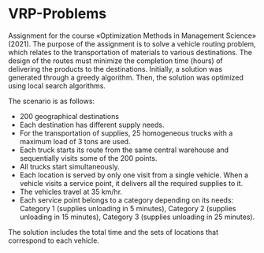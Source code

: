 # VRP-Problems

Assignment for the course «Optimization Methods in Management Science» (2021). 
The purpose of the assignment is to solve a vehicle routing problem, which relates to the transportation of materials to various destinations. 
The design of the routes must minimize the completion time (hours) of delivering the products to the destinations. 
Initially, a solution was generated through a greedy algorithm. Then, the solution was optimized using local search algorithms.

The scenario is as follows:   
*  200 geographical destinations
*  Each destination has different supply needs.
*  For the transportation of supplies, 25 homogeneous trucks with a maximum load of 3 tons are used.
*  Each truck starts its route from the same central warehouse and sequentially visits some of the 200 points.
*  All trucks start simultaneously.
*  Each location is served by only one visit from a single vehicle. When a vehicle visits a service point, it delivers all the required supplies to it.
*  The vehicles travel at 35 km/hr.
*  Each service point belongs to a category depending on its needs: Category 1 (supplies unloading in 5 minutes), Category 2 (supplies unloading in 15 minutes), Category 3 (supplies unloading in 25 minutes).

Τhe solution includes the total time and the sets of locations that correspond to each vehicle.
   
  
